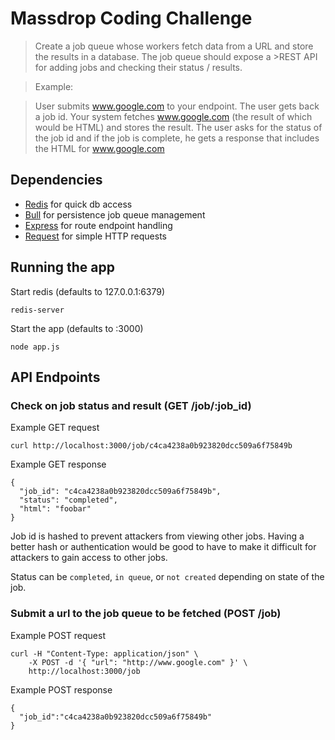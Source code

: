 # Massdrop Coding Challenge

>Create a job queue whose workers fetch data from a URL and store the results in a database.  The job queue should expose a >REST API for adding jobs and checking their status / results.

>Example:

>User submits www.google.com to your endpoint.  The user gets back a job id. Your system fetches www.google.com (the result of which would be HTML) and stores the result.  The user asks for the status of the job id and if the job is complete, he gets a response that includes the HTML for www.google.com

## Dependencies
- [Redis](https://www.npmjs.com/package/redis) for quick db access
- [Bull](https://github.com/OptimalBits/bull) for persistence job queue management
- [Express](https://www.npmjs.com/package/express) for route endpoint handling
- [Request](https://www.npmjs.com/package/request) for simple HTTP requests

## Running the app
Start redis (defaults to 127.0.0.1:6379)
```
redis-server
```

Start the app (defaults to :3000)
```
node app.js
```

## API Endpoints
### Check on job status and result (GET /job/:job_id)
Example GET request
```
curl http://localhost:3000/job/c4ca4238a0b923820dcc509a6f75849b
```

Example GET response
```
{
  "job_id": "c4ca4238a0b923820dcc509a6f75849b",
  "status": "completed",
  "html": "foobar"
}
```
Job id is hashed to prevent attackers from viewing other jobs. Having a better hash or authentication would be good to have to make it difficult for attackers to gain access to other jobs.

Status can be `completed`, `in queue`, or `not created` depending on state of the job.

### Submit a url to the job queue to be fetched (POST /job)
Example POST request
```
curl -H "Content-Type: application/json" \
    -X POST -d '{ "url": "http://www.google.com" }' \
    http://localhost:3000/job
```
Example POST response
```
{
  "job_id":"c4ca4238a0b923820dcc509a6f75849b"
}
```
